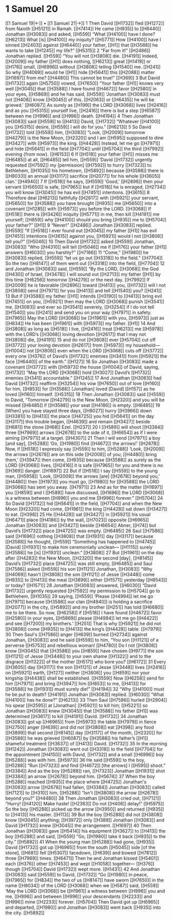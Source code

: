 # 1 Samuel 20
[[1 Samuel 19|←]] • [[1 Samuel 21|→]]
1 Then David [[H1732]] fled [[H1272]] from Naioth [[H5121]] in Ramah. [[H7414]] He came [[H935]] to [[H6440]] Jonathan [[H3083]] and asked, [[H559]] “What [[H4100]] have I done? [[H6213]] What [is] [[H4100]] my iniquity? [[H5771]] How [[H4100]] have I sinned [[H2403]] against [[H6440]] your father, [[H1]] that [[H3588]] he wants to take [[H1245]] my life?” [[H5315]] 
2 “Far from it!” [[H2486]] Jonathan replied. [[H559]] “You will not [[H3808]] die. [[H4191]] Indeed, [[H2009]] my father [[H1]] does nothing, [[H6213]] great [[H1419]] or [[H176]] small, [[H6996]] without [[H3808]] telling [[H1540]] me. [[H241]] So why [[H4069]] would he [[H1]] hide [[H5641]] this [[H2088]] matter [[H1697]] from me? [[H4480]] This cannot be true!” [[H369]] 
3 But David [[H1732]] again [[H5750]] vowed, [[H7650]] “Your father [[H1]] knows very well [[H3045]] that [[H3588]] I have found [[H4672]] favor [[H2580]] in your eyes, [[H5869]] and he has said, [[H559]] ‘Jonathan [[H3083]] must not [[H408]] know [[H3045]] of this, [[H2063]] or [[H6435]] he will be grieved.’ [[H6087]] As surely as [[H199]] the LORD [[H3068]] lives [[H2416]] and as you [[H5315]] yourself live, [[H2416]] there is but a step [[H6587]] between me [[H996]] and [[H996]] death. [[H4194]] 
4 Then Jonathan [[H3083]] said [[H559]] to [[H413]] David, [[H1732]] “Whatever [[H4100]] you [[H5315]] desire, [[H559]] I will do for you.” [[H6213]] 
5 So David [[H1732]] told [[H559]] him, [[H3083]] “Look, [[H2009]] tomorrow [[H4279]] is the New Moon, [[H2320]] and I am [[H595]] supposed to dine [[H3427]] with [[H5973]] the king. [[H4428]] Instead, let me go [[H7971]] and hide [[H5641]] in the field [[H7704]] until [[H5704]] the third [[H7992]] evening {from now}. [[H6153]] 
6 If [[H518]] your father [[H1]] misses me [[H6485]] at all, [[H6485]] tell him, [[H559]] ‘David [[H1732]] urgently requested [[H7592]] my [permission] [[H7592]] to hurry [[H7323]] to Bethlehem, [[H1035]] his hometown, [[H5892]] because [[H3588]] there is [[H8033]] an annual [[H3117]] sacrifice [[H2077]] for his whole [[H3605]] clan.’ [[H4940]] 
7 If [[H518]] he says, [[H559]] ‘Good,’ [[H2896]] then your servant [[H5650]] is safe, [[H7965]] but if [[H518]] he is enraged, [[H2734]] you will know [[H3045]] he has evil [[H7451]] intentions. [[H3615]] 
8 Therefore deal [[H6213]] faithfully [[H2617]] with [[H5921]] your servant, [[H5650]] for [[H3588]] you have brought [[H935]] me [[H5650]] into a covenant [[H1285]] with [[H5973]] you before the LORD. [[H3068]] If [[H518]] there is [[H3426]] iniquity [[H5771]] in me,  then kill [[H4191]] me yourself; [[H859]] why [[H4100]] should you bring [[H935]] me to [[H5704]] your father?” [[H1]] 
9 “Never!” [[H2486]] Jonathan [[H3083]] replied. [[H559]] “If [[H518]] I ever found out [[H3045]] my father [[H1]] has evil [[H7451]] intentions [[H3615]] against you, [[H5921]] would I not [[H3808]] tell you?” [[H5046]] 
10 Then David [[H1732]] asked [[H559]] Jonathan, [[H3083]] “Who [[H4310]] will tell [[H5046]] me if [[H176]] your father [[H1]] answers [[H6030]] you harshly?” [[H7186]] 
11 “Come,” [[H1980]] he [[H3083]] replied, [[H559]] “let us go out [[H3318]] to the field.” [[H7704]] So the two [[H8147]] of them went out [[H3318]] into the field, [[H7704]] 
12 and Jonathan [[H3083]] said, [[H559]] “By the LORD, [[H3068]] the God [[H430]] of Israel, [[H3478]] I will sound out [[H2713]] my father [[H1]] by this time [[H6256]] tomorrow [[H4279]] or the next day. [[H7992]] If [[H2009]] he is favorable [[H2896]] toward [[H413]] you, [[H1732]] will I not [[H3808]] send [[H7971]] for you [[H413]] and tell [[H1540]] you? [[H241]] 
13 But if [[H3588]] my father [[H1]] intends [[H3190]] to [[H413]] bring evil [[H7451]] on you, [[H5921]] then may the LORD [[H3068]] punish [[H3541]] me, [[H3083]] and ever so [[H3541]] severely, [[H3254]] if I do not tell [[H1540]] you [[H241]] and send you on your way [[H7971]] in safety. [[H7965]] May the LORD [[H3068]] be [[H1961]] with you, [[H5973]] just as [[H834]] He has been [[H1961]] with [[H5973]] my father. [[H1]] 
14 And [[H3808]] as long as [[H518]] I live, [[H2416]] treat [[H6213]] me [[H5978]] with the LORD’s [[H3068]] loving devotion [[H2617]] that I may not [[H3808]] die, [[H4191]] 
15 and do not [[H3808]] ever [[H5704]] cut off [[H3772]] your loving devotion [[H2617]] from [[H5973]] my household— [[H1004]] not [[H3808]] even when the LORD [[H3068]] cuts off [[H3772]] every one [[H376]] of David’s [[H1732]] enemies [[H341]] from [[H5921]] the face [[H6440]] of the earth.” [[H127]] 
16 So Jonathan [[H3083]] made a covenant [[H3772]] with [[H5973]] the house [[H1004]] of David, saying, [[H1732]] “May the LORD [[H3068]] hold [[H3027]] David’s [[H1732]] enemies [[H341]] accountable.” [[H1245]] 
17 And Jonathan [[H3083]] had David [[H1732]] reaffirm [[H3254]] his vow [[H7650]] out of love [[H160]] for him, [[H853]] for [[H3588]] [Jonathan] loved [David] [[H157]] as he loved [[H160]] himself. [[H5315]] 
18 Then Jonathan [[H3083]] said [[H559]] to David,  “Tomorrow [[H4279]] is the New Moon, [[H2320]] and you will be missed [[H6485]] if [[H3588]] your seat [[H4186]] is empty. [[H6485]] 
19 [When] you have stayed three days, [[H8027]] hurry [[H3966]] down [[H3381]] to [[H413]] the place [[H4725]] you hid [[H5641]] on the day [[H3117]] this trouble began, [[H4639]] and remain [[H3427]] beside [[H681]] the stone [[H68]] Ezel. [[H237]] 
20 I [[H589]] will shoot [[H3384]] three [[H7969]] arrows [[H2678]] to the side of it, [[H6654]] as if I were aiming [[H7971]] at a target. [[H4307]] 
21 Then I will send [[H7971]] a boy [and say], [[H5288]] ‘Go, [[H1980]] find [[H4672]] the arrows!’ [[H2678]] Now, if [[H518]] I expressly say [[H559]] to him, [[H5288]] ‘Look, [[H2009]] the arrows [[H2678]] are on this side [[H2008]] of you; [[H4480]] bring them,’ [[H3947]] then come, [[H935]] because [[H3588]] as surely as the LORD [[H3068]] lives, [[H2416]] it is safe [[H7965]] for you  and there is no [[H369]] danger. [[H1697]] 
22 But if [[H518]] I say [[H559]] to the young man, [[H5958]] ‘Look, [[H2009]] the arrows [are] [[H2678]] beyond you,’ [[H4480]] then [[H1973]] you must go, [[H1980]] for [[H3588]] the LORD [[H3068]] has sent you away. [[H7971]] 
23 And as for the matter [[H1697]] you [[H859]] and I [[H589]] have discussed, [[H1696]] the LORD [[H3068]] is a witness between [[H996]] you and me [[H996]] forever.” [[H5704]] 
24 So David [[H1732]] hid [[H5641]] in the field, [[H7704]] and when the New Moon [[H2320]] had come, [[H1961]] the king [[H4428]] sat down [[H3427]] to eat. [[H398]] 
25 He [[H4428]] sat [[H3427]] in [[H5921]] his usual [[H6471]] place [[H4186]] by the wall, [[H7023]] opposite [[H6965]] Jonathan [[H3083]] and [[H3427]] beside [[H6654]] Abner, [[H74]] but David’s [[H1732]] place [[H4725]] was empty. [[H6485]] 
26 Saul [[H7586]] said [[H1696]] nothing [[H3808]] that [[H1931]] day [[H3117]] because [[H3588]] he thought, [[H559]] “Something has happened to [[H4745]] [David] [[H1931]] to make him ceremonially unclean— [[H1115]] surely [[H3588]] he [is] [[H1931]] unclean.” [[H3808]] 
27 But [[H1961]] on the day after [[H4283]] the New Moon, [[H2320]] the second [day], [[H8145]] David’s [[H1732]] place [[H4725]] was still empty, [[H6485]] and Saul [[H7586]] asked [[H559]] his son [[H1121]] Jonathan, [[H3083]] “Why [[H4069]] hasn't [[H3808]] the son [[H1121]] of Jesse [[H3448]] come [[H935]] to [[H413]] the meal [[H3899]] either [[H1571]] yesterday [[H8543]] or today? [[H1571]] 
28 Jonathan [[H3083]] answered, [[H6030]] “David [[H1732]] urgently requested [[H7592]] my permission to [[H5704]] go to Bethlehem, [[H1035]] 
29 saying, [[H559]] ‘Please [[H4994]] let me go [[H7971]] because [[H3588]] our clan [[H4940]] is holding a sacrifice [[H2077]] in the city, [[H5892]] and my brother [[H251]] has told [[H6680]] me to be there.  So now, [[H6258]] if [[H518]] I have found [[H4672]] favor [[H2580]] in your eyes, [[H5869]] please [[H4994]] let me go [[H4422]] and see [[H7200]] my brothers.’ [[H251]] That is why [[H5921]] he did not [[H3808]] come [[H935]] to [[H413]] the king’s [[H4428]] table. [[H7979]] 
30 Then Saul's [[H7586]] anger [[H639]] burned [[H2734]] against Jonathan, [[H3083]] and he said [[H559]] to him,  “You son [[H1121]] of a perverse [[H5753]] and rebellious woman! [[H4780]] Do I not [[H3808]] know [[H3045]] that [[H3588]] you [[H859]] have chosen [[H977]] the son [[H1121]] of Jesse [[H3448]] to your own shame [[H1322]] and to the disgrace [[H1322]] of the mother [[H517]] who bore you? [[H6172]] 
31 Every [[H3605]] day [[H3117]] the son [[H1121]] of Jesse [[H3448]] lives [[H2416]] on [[H5921]] earth, [[H127]] neither [[H3808]] you [[H859]] nor your kingship [[H4438]] shall be established. [[H3559]] Now [[H6258]] send for him [[H7971]] and bring [[H3947]] him [[H853]] to me, [[H413]] for [[H3588]] he [[H1931]] must surely die!” [[H4194]] 
32 “Why [[H4100]] must he be put to death? [[H4191]] Jonathan [[H3083]] replied. [[H6030]] “What [[H4100]] has he done?” [[H6213]] 
33 Then Saul [[H7586]] hurled [[H2904]] his spear [[H2595]] at [Jonathan] [[H5921]] to kill him; [[H5221]] so Jonathan [[H3083]] knew [[H3045]] that [[H3588]] his father [[H1]] was determined [[H3617]] to kill [[H4191]] David. [[H1732]] 
34 Jonathan [[H3083]] got up [[H6965]] from [[H5973]] the table [[H7979]] in fierce [[H2750]] anger [[H639]] and did not [[H3808]] eat [[H398]] any food [[H3899]] that second [[H8145]] day [[H3117]] of the month, [[H2320]] for [[H3588]] he was grieved [[H6087]] by [[H3588]] his father’s [[H1]] shameful treatment [[H3637]] of [[H413]] David. [[H1732]] 
35 In the morning [[H1242]] Jonathan [[H3083]] went out [[H3318]] to the field [[H7704]] for the appointment [[H4150]] with David, [[H1732]] and a small [[H6996]] boy [[H5288]] was with him. [[H5973]] 
36 He said [[H559]] to the boy, [[H5288]] “Run [[H7323]] and find [[H4672]] [the arrows] I [[H595]] shoot.” [[H3384]] And as the boy [[H5288]] ran, [[H7323]] Jonathan [[H1931]] shot [[H3384]] an arrow [[H2678]] beyond him. [[H5674]] 
37 When the boy [[H5288]] reached [[H935]] the place where [[H4725]] Jonathan's [[H3083]] arrow [[H2678]] had fallen, [[H3384]] Jonathan [[H3083]] called [[H7121]] to [[H310]] him, [[H5288]] “Isn't [[H3808]] the arrow [[H2678]] beyond you?” [[H4480]] 
38 Then Jonathan [[H3083]] cried out, [[H7121]] “Hurry! [[H4120]] Make haste! [[H2363]] Do not [[H408]] delay!” [[H5975]] So the boy [[H5288]] picked up the arrow [[H3950]] and returned [[H935]] to [[H413]] his master. [[H113]] 
39 But the boy [[H5288]] did not [[H3808]] know [[H3045]] anything; [[H3972]] only [[H389]] Jonathan [[H3083]] and David [[H1732]] knew [[H3045]] the arrangement. [[H1697]] 
40 Then Jonathan [[H3083]] gave [[H5414]] his equipment [[H3627]] to [[H413]] the boy [[H5288]] and said, [[H559]] “Go, [[H1980]] take it back [[H935]] to the city.” [[H5892]] 
41 When the young man [[H5288]] had gone, [[H935]] David [[H1732]] got up [[H6965]] from the south [[H5045]] side [of the stone], [[H681]] fell [[H5307]] facedown, [[H639]] and bowed [[H7812]] three [[H7969]] times. [[H6471]] Then he and Jonathan kissed [[H5401]] each [[H376]] other [[H7453]] and wept [[H1058]] together— [[H376]] though [[H5704]] David [[H1732]] wept more. [[H1431]] 
42 And Jonathan [[H3083]] said [[H559]] to David, [[H1732]] “Go [[H1980]] in peace, [[H7965]] for [[H834]] the two of us [[H8147]] have sworn [[H7650]] in the name [[H8034]] of the LORD [[H3068]] when we [[H587]] said, [[H559]] ‘May the LORD [[H3068]] be [[H1961]] a witness between [[H996]] you and me, [[H996]] and between [[H996]] your descendants [[H2233]] and [[H996]] mine [[H2233]] forever. [[H5704]] Then David got up [[H6965]] and departed, [[H1980]] and Jonathan [[H3083]] went back [[H935]] into the city. [[H5892]] 
